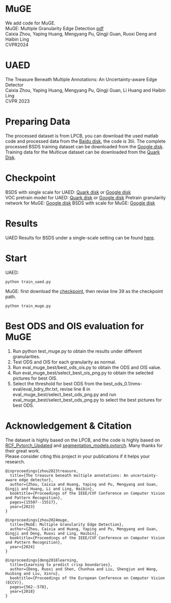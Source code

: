 # MuGE
We add code for MuGE.  
MuGE: Multiple Granularity Edge Detection [pdf](https://www3.cs.stonybrook.edu/~hling/publication-selected.htm)  
Caixia Zhou, Yaping Huang, Mengyang Pu, Qingji Guan, Ruoxi Deng and Haibin Ling  
CVPR2024

# UAED
The Treasure Beneath Multiple Annotations: An Uncertainty-aware Edge Detector  
Caixia Zhou, Yaping Huang, Mengyang Pu, Qingji Guan, Li Huang and Haibin Ling  
CVPR 2023

# Preparing Data
The processed dataset is from LPCB, you can download the used matlab code and processed data from the [Baidu disk](https://pan.baidu.com/s/1F2nAYKsmNxTCI6dmAOGQqg), the code is 3tii.
The complete processed BSDS training dataset can be downloaded from the [Google disk](https://drive.google.com/file/d/1iB2aUKTjDK0URbvUXbXBKBYAROftRKwX/view?usp=sharing).
Training data for the Multicue dataset can be downloaded from the [Quark Disk](https://pan.quark.cn/s/d87cad9abe2e).

# Checkpoint 
BSDS with single scale for UAED: [Quark disk](https://pan.quark.cn/s/9e65e82b3d40) or  [Google disk](https://drive.google.com/file/d/1nv2_TZRyiQh5oU9TnGMzu313OrspD2l5/view?usp=sharing)  
VOC pretrain model for UAED: [Quark disk](https://pan.quark.cn/s/7bfb4fd56242) or [Google disk](https://drive.google.com/file/d/1cfmErOAUgbvMH_MMFsxhc7f_qxxoy01x/view?usp=sharing) 
Pretrain granularity network for MuGE:  [Google disk](https://drive.google.com/file/d/1DBLZvPwI-Z6N70pG8y3-TKWmlUdRjulR/view?usp=drive_link) 
BSDS with scale for MuGE: [Google disk](https://drive.google.com/file/d/15NucsEeHAFwo5O2s11pMR1BikoUtiuUX/view?usp=sharing)  

# Results
UAED Results for BSDS under a single-scale setting can be found [here](https://pan.quark.cn/s/840cd0690997).
# Start
UAED:  
```
python train_uaed.py
```
MuGE:
first download the [checkpoint](https://drive.google.com/file/d/15NucsEeHAFwo5O2s11pMR1BikoUtiuUX/view?usp=sharing), then revise line 39 as the checkpoint path.  
```
python train_muge.py
```
# Best ODS and OIS evaluation for MuGE
1. Run python test_muge.py to obtain the results under different granularities. 
2. Test ODS and OIS for each granularity as normal. 
3. Run eval_muge_best/best_ods_ois.py to obtain the ODS and OIS value. 
4. Run eval_muge_best/select_best_ois_png.py to obtain the selected pictures for best OIS. 
5. Select the threshold for best ODS from the best_ods_0.1/nms-eval/eval_bdry_thr.txt, revise line 8 in eval_muge_best/select_best_ods_png.py and run eval_muge_best/select_best_ods_png.py to select the best pictures for best ODS. 
# Acknowledgement & Citation
The dataset is highly based on the LPCB, and the code is highly based on [RCF_Pytorch_Updated](https://github.com/balajiselvaraj1601/RCF_Pytorch_Updated) and [
segmentation_models.pytorch](https://github.com/qubvel/segmentation_models.pytorch). Many thanks for their great work.  
Please consider citing this project in your publications if it helps your research.
```
@inproceedings{zhou2023treasure,
  title={The treasure beneath multiple annotations: An uncertainty-aware edge detector},
  author={Zhou, Caixia and Huang, Yaping and Pu, Mengyang and Guan, Qingji and Huang, Li and Ling, Haibin},
  booktitle={Proceedings of the IEEE/CVF Conference on Computer Vision and Pattern Recognition},
  pages={15507--15517},
  year={2023}
}
```
```
@inproceedings{zhou2024muge,
  title={MuGE: Multiple Granularity Edge Detection},
  author={Zhou, Caixia and Huang, Yaping and Pu, Mengyang and Guan, Qingji and Deng, Ruoxi and Ling, Haibin},
  booktitle={Proceedings of the IEEE/CVF Conference on Computer Vision and Pattern Recognition},
  year={2024}
}
```
```
@inproceedings{deng2018learning,
  title={Learning to predict crisp boundaries},
  author={Deng, Ruoxi and Shen, Chunhua and Liu, Shengjun and Wang, Huibing and Liu, Xinru},
  booktitle={Proceedings of the European Conference on Computer Vision (ECCV)},
  pages={562--578},
  year={2018}
}
```

